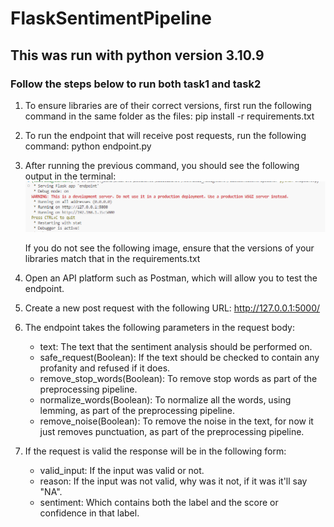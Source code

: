 # FlaskSentimentPipeline

## This was run with python version 3.10.9

### Follow the steps below to run both task1 and task2
1. To ensure libraries are of their correct versions, first run the following command in the same folder as the files:
	pip install -r requirements.txt
2. To run the endpoint that will receive post requests, run the following command:
	python endpoint.py
3. After running the previous command, you should see the following output in the terminal:
	![Image of endpoint being run successfully ](/endpointUp.png)

	If you do not see the following image, ensure that the versions of your libraries match that in the requirements.txt
4. Open an API platform such as Postman, which will allow you to test the endpoint.
5. Create a new post request with the following URL: http://127.0.0.1:5000/
6. The endpoint takes the following parameters in the request body:
	- text: The text that the sentiment analysis should be performed on.
	- safe_request(Boolean): If the text should be checked to contain any profanity and refused if it does.
	- remove_stop_words(Boolean): To remove stop words as part of the preprocessing pipeline.
	- normalize_words(Boolean): To normalize all the words, using lemming, as part of the preprocessing pipeline.
	- remove_noise(Boolean): To remove the noise in the text, for now it just removes punctuation, as part of the preprocessing pipeline.
7. If the request is valid the response will be in the following form:
	- valid_input: If the input was valid or not.
	- reason: If the input was not valid, why was it not, if it was it'll say "NA".
	- sentiment: Which contains  both the label and the score or confidence in that label.

